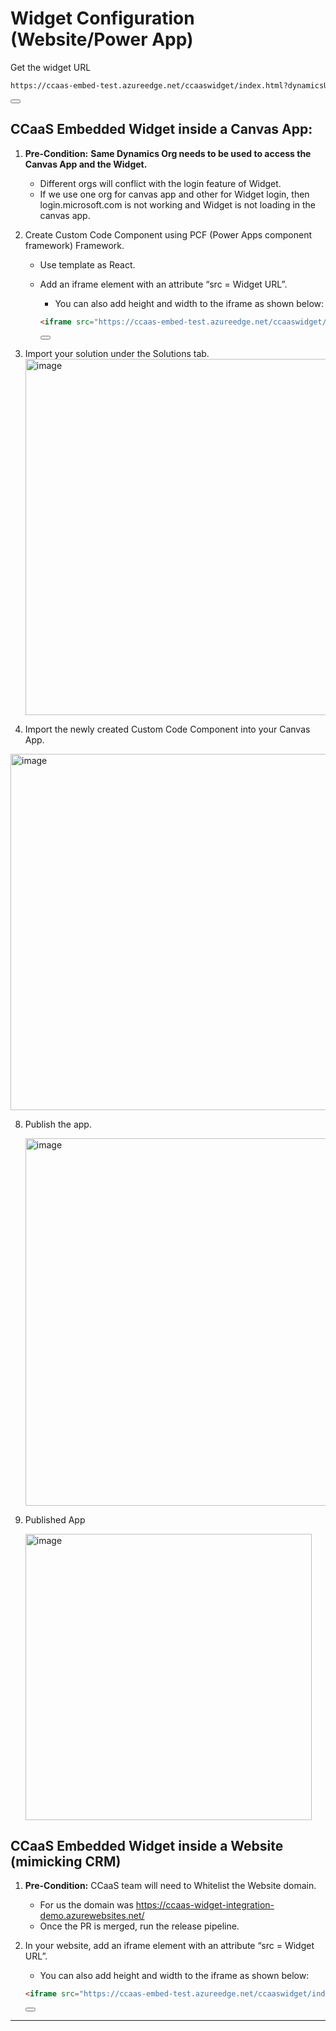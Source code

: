 # Widget Configuration (Website/Power App) 

Get the widget URL

```html
https://ccaas-embed-test.azureedge.net/ccaaswidget/index.html?dynamicsUrl=https://msdynccaasdemo.crm.dynamics.com/

```
<button onclick="copyToClipboard('#canvas-app-code')"></button>

## CCaaS Embedded Widget inside a Canvas App: 

1) **Pre-Condition:** **Same Dynamics Org needs to be used to access the Canvas App and the Widget.**  
   - Different orgs will conflict with the login feature of Widget.
   - If we use one org for canvas app and other for Widget login, then login.microsoft.com is not working and Widget is not loading in the canvas app.
  
3) Create Custom Code Component using PCF (Power Apps component framework) Framework. 
   - Use template as React.  
   - Add an iframe element with an attribute “src = Widget URL”.
      - You can also add height and width to the iframe as shown below:
        
      ```html
      <iframe src="https://ccaas-embed-test.azureedge.net/ccaaswidget/index.html?dynamicsUrl=https://msdynccaasdemo.crm.dynamics.com/" height="700" width="500"></iframe>
      ```
      <button onclick="copyToClipboard('#canvas-app-code')"></button>

4) Import your solution under the Solutions tab.
   <img width="570" alt="image" src="https://github.com/awesome-sigma-team/demo-website0integration/assets/122857590/4935e13a-dce0-47e9-b2d3-6798e60e2a0e">


6) Import the newly created Custom Code Component into your Canvas App.
  <img width="570" alt="image" src="https://github.com/awesome-sigma-team/demo-website0integration/assets/122857590/0dd0e8f5-ed4e-4766-82da-d47a289d4a4c">


8) Publish the app.
   
   <img width="588" alt="image" src="https://github.com/awesome-sigma-team/CCaaS-Embed-Widget/assets/122857590/33dd01f6-9b02-4c98-bd34-fc92595305de">

9) Published App
    
   <img width="458" alt="image" src="https://github.com/awesome-sigma-team/demo-website0integration/assets/122857590/32ae4a77-a26d-44d0-92b7-ec828cc54e98">


## CCaaS Embedded Widget inside a Website (mimicking CRM) 

1) **Pre-Condition:** CCaaS team will need to Whitelist the Website domain. 
   - For us the domain was https://ccaas-widget-integration-demo.azurewebsites.net/
   - Once the PR is merged, run the release pipeline.

2) In your website, add an iframe element with an attribute “src = Widget URL”.
   - You can also add height and width to the iframe as shown below:
     
   ```html
   <iframe src="https://ccaas-embed-test.azureedge.net/ccaaswidget/index.html?dynamicsUrl=https://msdynccaasdemo.crm.dynamics.com/" height="700" width="500"></iframe>
   ```
   <button onclick="copyToClipboard('#website-code')"></button>




-------------------------------------------------------------------------------------------------------------------















<script>
function copyToClipboard(selector) {
    var copyText = document.querySelector(selector);
    var textArea = document.createElement('textarea');
    textArea.textContent = copyText.textContent;
    document.body.appendChild(textArea);
    textArea.select();
    document.execCommand('copy');
    document.body.removeChild(textArea);
    alert('Code copied to clipboard!');
}
</script>
